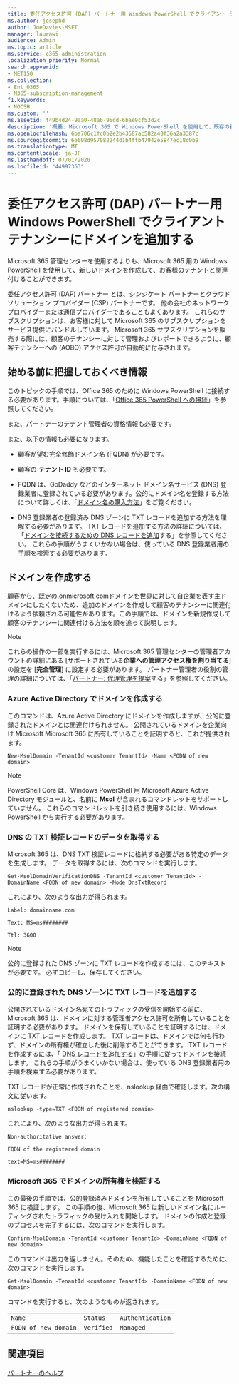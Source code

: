 ```yaml
---
title: 委任アクセス許可 (DAP) パートナー用 Windows PowerShell でクライアント テナンシーにドメインを追加する
ms.author: josephd
author: JoeDavies-MSFT
manager: laurawi
audience: Admin
ms.topic: article
ms.service: o365-administration
localization_priority: Normal
search.appverid:
- MET150
ms.collection:
- Ent_O365
- M365-subscription-management
f1.keywords:
- NOCSH
ms.custom: ''
ms.assetid: f49b4d24-9aa0-48a6-95dd-6bae9cf53d2c
description: '概要: Microsoft 365 で Windows PowerShell を使用して、既存の顧客テナントに代替ドメイン名を追加します。'
ms.openlocfilehash: 6ba706c1fc0b2e2b43687ac582a40f36a2a3387c
ms.sourcegitcommit: 6e608d957082244d1b4ffb47942e5847ec18c0b9
ms.translationtype: MT
ms.contentlocale: ja-JP
ms.lasthandoff: 07/01/2020
ms.locfileid: "44997363"
---
```

# <a name="add-a-domain-to-a-client-tenancy-with-windows-powershell-for-delegated-access-permission-dap-partners"></a>委任アクセス許可 (DAP) パートナー用 Windows PowerShell でクライアント テナンシーにドメインを追加する

Microsoft 365 管理センターを使用するよりも、Microsoft 365 用の Windows PowerShell を使用して、新しいドメインを作成して、お客様のテナントと関連付けることができます。
  
委任アクセス許可 (DAP) パートナー とは、シンジケート パートナーとクラウド ソリューション プロバイダー (CSP) パートナーです。 他の会社のネットワーク プロバイダーまたは通信プロバイダーであることもよくあります。 これらのサブスクリプションは、お客様に対して Microsoft 365 のサブスクリプションをサービス提供にバンドルしています。 Microsoft 365 サブスクリプションを販売する際には、顧客のテナンシーに対して管理およびレポートできるように、顧客テナンシーへの (AOBO) アクセス許可が自動的に付与されます。
## <a name="what-do-you-need-to-know-before-you-begin"></a>始める前に把握しておくべき情報

このトピックの手順では、Office 365 のために Windows PowerShell に接続する必要があります。手順については、「[Office 365 PowerShell への接続](connect-to-office-365-powershell.md)」を参照してください。
  
また、パートナーのテナント管理者の資格情報も必要です。
  
また、以下の情報も必要になります。
  
- 顧客が望む完全修飾ドメイン名 (FQDN) が必要です。
    
- 顧客の **テナント ID** も必要です。
    
- FQDN は、GoDaddy などのインターネット ドメイン名サービス (DNS) 登録業者に登録されている必要があります。公的にドメイン名を登録する方法について詳しくは、「[ドメイン名の購入方法](https://go.microsoft.com/fwlink/p/?LinkId=532541)」をご覧ください。
    
- DNS 登録業者の登録済み DNS ゾーンに TXT レコードを追加する方法を理解する必要があります。 TXT レコードを追加する方法の詳細については、「[ドメインを接続するための DNS レコードを追加](https://go.microsoft.com/fwlink/p/?LinkId=532542)する」を参照してください。 これらの手順がうまくいかない場合は、使っている DNS 登録業者用の手順を検索する必要があります。
    
## <a name="create-domains"></a>ドメインを作成する

 顧客から、既定の<domain>.onmicrosoft.comドメインを世界に対して自企業を表す主ドメインにしたくないため、追加のドメインを作成して顧客のテナンシーに関連付けるよう依頼される可能性があります。この手順では、ドメインを新規作成して顧客のテナンシーに関連付ける方法を順を追って説明します。
  
> [!NOTE]
> これらの操作の一部を実行するには、Microsoft 365 管理センターの管理者アカウントの詳細にある [サポートされている**企業への管理アクセス権を割り当てる**] の設定を [**完全管理**] に設定する必要があります。 パートナー管理者の役割の管理の詳細については、「[パートナー: 代理管理を提案](https://go.microsoft.com/fwlink/p/?LinkId=532435)する」を参照してください。 
  
### <a name="create-the-domain-in-azure-active-directory"></a>Azure Active Directory でドメインを作成する

このコマンドは、Azure Active Directory にドメインを作成しますが、公的に登録されたドメインとは関連付けられません。 公開されているドメインを企業向け Microsoft Microsoft 365 に所有していることを証明すると、これが提供されます。
  
```
New-MsolDomain -TenantId <customer TenantId> -Name <FQDN of new domain>
```

>[!Note]
>PowerShell Core は、Windows PowerShell 用 Microsoft Azure Active Directory モジュールと、名前に **Msol** が含まれるコマンドレットをサポートしていません。 これらのコマンドレットを引き続き使用するには、Windows PowerShell から実行する必要があります。
>

### <a name="get-the-data-for-the-dns-txt-verification-record"></a>DNS の TXT 検証レコードのデータを取得する

 Microsoft 365 は、DNS TXT 検証レコードに格納する必要がある特定のデータを生成します。 データを取得するには、次のコマンドを実行します。
  
```
Get-MsolDomainVerificationDNS -TenantId <customer TenantId> -DomainName <FQDN of new domain> -Mode DnsTxtRecord
```

これにより、次のような出力が得られます。
  
 `Label: domainname.com`
  
 `Text: MS=ms########`
  
 `Ttl: 3600`
  
> [!NOTE]
> 公的に登録された DNS ゾーンに TXT レコードを作成するには、このテキストが必要です。 必ずコピーし、保存してください。 
  
### <a name="add-a-txt-record-to-the-publically-registered-dns-zone"></a>公的に登録された DNS ゾーンに TXT レコードを追加する

公開されているドメイン名宛てのトラフィックの受信を開始する前に、Microsoft 365 は、ドメインに対する管理者アクセス許可を所有していることを証明する必要があります。 ドメインを保有していることを証明するには、ドメインに TXT レコードを作成します。 TXT レコードは、ドメインでは何も行わず、ドメインの所有権が確立した後に削除することができます。 TXT レコードを作成するには、「 [DNS レコードを追加する](https://go.microsoft.com/fwlink/p/?LinkId=532542)」の手順に従ってドメインを接続します。 これらの手順がうまくいかない場合は、使っている DNS 登録業者用の手順を検索する必要があります。
  
TXT レコードが正常に作成されたことを、nslookup 経由で確認します。次の構文に従います。
  
```
nslookup -type=TXT <FQDN of registered domain>
```

これにより、次のような出力が得られます。
  
 `Non-authoritative answer:`
  
 `FQDN of the registered domain`
  
 `text=MS=ms########`
  
### <a name="validate-domain-ownership-in-microsoft-365"></a>Microsoft 365 でドメインの所有権を検証する

この最後の手順では、公的登録済みドメインを所有していることを Microsoft 365 に検証します。 この手順の後、Microsoft 365 は新しいドメイン名にルーティングされたトラフィックの受け入れを開始します。 ドメインの作成と登録のプロセスを完了するには、次のコマンドを実行します。 
  
```
Confirm-MsolDomain -TenantId <customer TenantId> -DomainName <FQDN of new domain>
```

このコマンドは出力を返しません。そのため、機能したことを確認するために、次のコマンドを実行します。
  
```
Get-MsolDomain -TenantId <customer TenantId> -DomainName <FQDN of new domain>
```

コマンドを実行すると、次のようなものが返されます。
  
||||
|:-----|:-----|:-----|
| `Name` <br/> | `Status` <br/> | `Authentication` <br/> |
| `FQDN of new domain` <br/> | `Verified` <br/> | `Managed` <br/> |
   
## <a name="see-also"></a>関連項目

#### 

[パートナーのヘルプ](https://go.microsoft.com/fwlink/p/?LinkID=533477)

